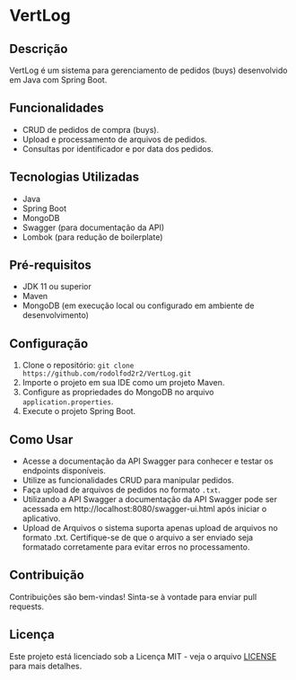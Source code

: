 # VertLog

## Descrição
VertLog é um sistema para gerenciamento de pedidos (buys) desenvolvido em Java com Spring Boot.

## Funcionalidades
- CRUD de pedidos de compra (buys).
- Upload e processamento de arquivos de pedidos.
- Consultas por identificador e por data dos pedidos.

## Tecnologias Utilizadas
- Java
- Spring Boot
- MongoDB
- Swagger (para documentação da API)
- Lombok (para redução de boilerplate)

## Pré-requisitos
- JDK 11 ou superior
- Maven
- MongoDB (em execução local ou configurado em ambiente de desenvolvimento)

## Configuração
1. Clone o repositório: `git clone https://github.com/rodolfod2r2/VertLog.git`
2. Importe o projeto em sua IDE como um projeto Maven.
3. Configure as propriedades do MongoDB no arquivo `application.properties`.
4. Execute o projeto Spring Boot.

## Como Usar
- Acesse a documentação da API Swagger para conhecer e testar os endpoints disponíveis.
- Utilize as funcionalidades CRUD para manipular pedidos.
- Faça upload de arquivos de pedidos no formato `.txt`.
- Utilizando a API Swagger a documentação da API Swagger pode ser acessada em http://localhost:8080/swagger-ui.html após iniciar o aplicativo.
- Upload de Arquivos o sistema suporta apenas upload de arquivos no formato .txt. Certifique-se de que o arquivo a ser enviado seja formatado corretamente para evitar erros no processamento.

## Contribuição
Contribuições são bem-vindas! Sinta-se à vontade para enviar pull requests.

## Licença
Este projeto está licenciado sob a Licença MIT - veja o arquivo [LICENSE](LICENSE) para mais detalhes.
